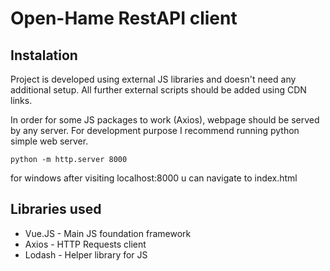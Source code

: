 # Open-Hame RestAPI client
## Instalation
Project is developed using external JS libraries and doesn't need any additional setup.
All further external scripts should be added using CDN links.

In order for some JS packages to work (Axios), webpage should be served by any server.
For development purpose I recommend running python simple web server.
```
python -m http.server 8000
```
for windows
after visiting localhost:8000 u can navigate to index.html


## Libraries used
- Vue.JS - Main JS foundation framework
- Axios - HTTP Requests client
- Lodash - Helper library for JS
